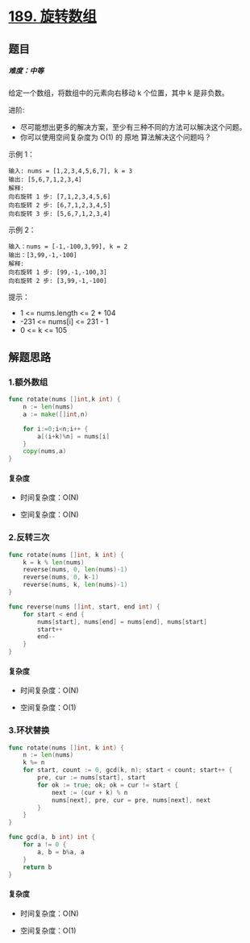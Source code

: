 # [189. 旋转数组](https://leetcode-cn.com/problems/rotate-array/)

## 题目

##### 难度：中等

给定一个数组，将数组中的元素向右移动 k 个位置，其中 k 是非负数。

进阶:

- 尽可能想出更多的解决方案，至少有三种不同的方法可以解决这个问题。
- 你可以使用空间复杂度为 O(1) 的 原地 算法解决这个问题吗？

示例 1：

~~~
输入: nums = [1,2,3,4,5,6,7], k = 3
输出: [5,6,7,1,2,3,4]
解释:
向右旋转 1 步: [7,1,2,3,4,5,6]
向右旋转 2 步: [6,7,1,2,3,4,5]
向右旋转 3 步: [5,6,7,1,2,3,4]
~~~

示例 2：

~~~
输入：nums = [-1,-100,3,99], k = 2
输出：[3,99,-1,-100]
解释: 
向右旋转 1 步: [99,-1,-100,3]
向右旋转 2 步: [3,99,-1,-100]
~~~

提示：

- 1 <= nums.length <= 2 * 104
- -231 <= nums[i] <= 231 - 1
- 0 <= k <= 105

## 解题思路

### 1.额外数组

~~~go
func rotate(nums []int,k int) {
	n := len(nums)
	a := make([]int,n)

	for i:=0;i<n;i++ {
		a[(i+k)%n] = nums[i]
	}
	copy(nums,a)
}
~~~

#### 复杂度

- 时间复杂度：O(N)

- 空间复杂度：O(N)

### 2.反转三次

~~~go
func rotate(nums []int, k int) {
	k = k % len(nums)
	reverse(nums, 0, len(nums)-1)
	reverse(nums, 0, k-1)
	reverse(nums, k, len(nums)-1)
}

func reverse(nums []int, start, end int) {
	for start < end {
		nums[start], nums[end] = nums[end], nums[start]
		start++
		end--
	}
}
~~~

#### 复杂度

- 时间复杂度：O(N)

- 空间复杂度：O(1)

### 3.环状替换

~~~go
func rotate(nums []int, k int) {
    n := len(nums)
    k %= n
    for start, count := 0, gcd(k, n); start < count; start++ {
        pre, cur := nums[start], start
        for ok := true; ok; ok = cur != start {
            next := (cur + k) % n
            nums[next], pre, cur = pre, nums[next], next
        }
    }
}

func gcd(a, b int) int {
    for a != 0 {
        a, b = b%a, a
    }
    return b
}
~~~

#### 复杂度

- 时间复杂度：O(N)

- 空间复杂度：O(1)

